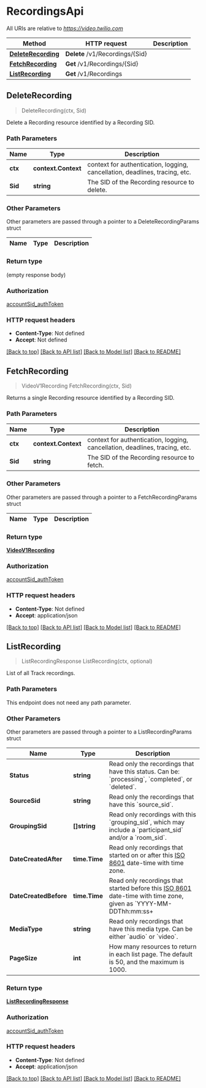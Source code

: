 # RecordingsApi

All URIs are relative to *https://video.twilio.com*

Method | HTTP request | Description
------------- | ------------- | -------------
[**DeleteRecording**](RecordingsApi.md#DeleteRecording) | **Delete** /v1/Recordings/{Sid} | 
[**FetchRecording**](RecordingsApi.md#FetchRecording) | **Get** /v1/Recordings/{Sid} | 
[**ListRecording**](RecordingsApi.md#ListRecording) | **Get** /v1/Recordings | 



## DeleteRecording

> DeleteRecording(ctx, Sid)



Delete a Recording resource identified by a Recording SID.

### Path Parameters


Name | Type | Description
------------- | ------------- | -------------
**ctx** | **context.Context** | context for authentication, logging, cancellation, deadlines, tracing, etc.
**Sid** | **string** | The SID of the Recording resource to delete.

### Other Parameters

Other parameters are passed through a pointer to a DeleteRecordingParams struct


Name | Type | Description
------------- | ------------- | -------------

### Return type

 (empty response body)

### Authorization

[accountSid_authToken](../README.md#accountSid_authToken)

### HTTP request headers

- **Content-Type**: Not defined
- **Accept**: Not defined

[[Back to top]](#) [[Back to API list]](../README.md#documentation-for-api-endpoints)
[[Back to Model list]](../README.md#documentation-for-models)
[[Back to README]](../README.md)


## FetchRecording

> VideoV1Recording FetchRecording(ctx, Sid)



Returns a single Recording resource identified by a Recording SID.

### Path Parameters


Name | Type | Description
------------- | ------------- | -------------
**ctx** | **context.Context** | context for authentication, logging, cancellation, deadlines, tracing, etc.
**Sid** | **string** | The SID of the Recording resource to fetch.

### Other Parameters

Other parameters are passed through a pointer to a FetchRecordingParams struct


Name | Type | Description
------------- | ------------- | -------------

### Return type

[**VideoV1Recording**](VideoV1Recording.md)

### Authorization

[accountSid_authToken](../README.md#accountSid_authToken)

### HTTP request headers

- **Content-Type**: Not defined
- **Accept**: application/json

[[Back to top]](#) [[Back to API list]](../README.md#documentation-for-api-endpoints)
[[Back to Model list]](../README.md#documentation-for-models)
[[Back to README]](../README.md)


## ListRecording

> ListRecordingResponse ListRecording(ctx, optional)



List of all Track recordings.

### Path Parameters

This endpoint does not need any path parameter.

### Other Parameters

Other parameters are passed through a pointer to a ListRecordingParams struct


Name | Type | Description
------------- | ------------- | -------------
**Status** | **string** | Read only the recordings that have this status. Can be: &#x60;processing&#x60;, &#x60;completed&#x60;, or &#x60;deleted&#x60;.
**SourceSid** | **string** | Read only the recordings that have this &#x60;source_sid&#x60;.
**GroupingSid** | **[]string** | Read only recordings with this &#x60;grouping_sid&#x60;, which may include a &#x60;participant_sid&#x60; and/or a &#x60;room_sid&#x60;.
**DateCreatedAfter** | **time.Time** | Read only recordings that started on or after this [ISO 8601](https://en.wikipedia.org/wiki/ISO_8601) date-time with time zone.
**DateCreatedBefore** | **time.Time** | Read only recordings that started before this [ISO 8601](https://en.wikipedia.org/wiki/ISO_8601) date-time with time zone, given as &#x60;YYYY-MM-DDThh:mm:ss+|-hh:mm&#x60; or &#x60;YYYY-MM-DDThh:mm:ssZ&#x60;.
**MediaType** | **string** | Read only recordings that have this media type. Can be either &#x60;audio&#x60; or &#x60;video&#x60;.
**PageSize** | **int** | How many resources to return in each list page. The default is 50, and the maximum is 1000.

### Return type

[**ListRecordingResponse**](ListRecordingResponse.md)

### Authorization

[accountSid_authToken](../README.md#accountSid_authToken)

### HTTP request headers

- **Content-Type**: Not defined
- **Accept**: application/json

[[Back to top]](#) [[Back to API list]](../README.md#documentation-for-api-endpoints)
[[Back to Model list]](../README.md#documentation-for-models)
[[Back to README]](../README.md)


